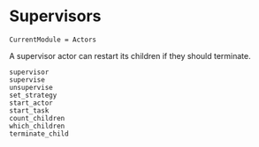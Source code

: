 # Supervisors

```@meta
CurrentModule = Actors
```

A supervisor actor can restart its children if they should terminate.

```@docs
supervisor
supervise
unsupervise
set_strategy
start_actor
start_task
count_children
which_children
terminate_child
```
